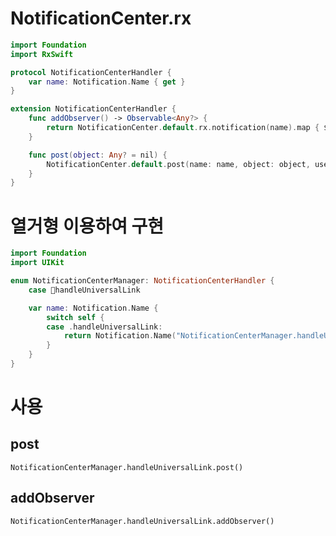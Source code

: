 # NotificationCenter.rx
```swift
import Foundation
import RxSwift

protocol NotificationCenterHandler {
    var name: Notification.Name { get }
}

extension NotificationCenterHandler {
    func addObserver() -> Observable<Any?> {
        return NotificationCenter.default.rx.notification(name).map { $0.object }
    }

    func post(object: Any? = nil) {
        NotificationCenter.default.post(name: name, object: object, userInfo: nil)
    }
}
```
# 열거형 이용하여 구현
```swift
import Foundation
import UIKit

enum NotificationCenterManager: NotificationCenterHandler {
    case handleUniversalLink

    var name: Notification.Name {
        switch self {
        case .handleUniversalLink:
            return Notification.Name("NotificationCenterManager.handleUniversalLink")
        }
    }
}
```
# 사용
## post
`NotificationCenterManager.handleUniversalLink.post()`
## addObserver
`NotificationCenterManager.handleUniversalLink.addObserver()`